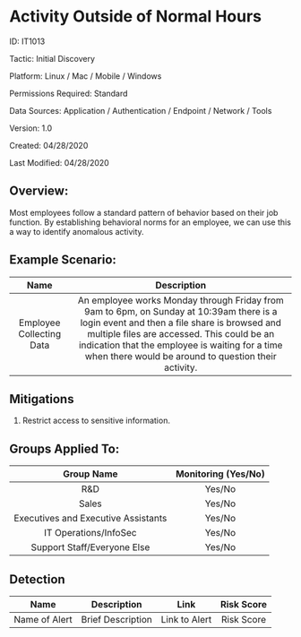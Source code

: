 # **Activity Outside of Normal Hours**

ID: IT1013

Tactic: Initial Discovery

Platform: Linux / Mac / Mobile / Windows

Permissions Required: Standard

Data Sources: Application / Authentication / Endpoint / Network / Tools

Version: 1.0

Created: 04/28/2020

Last Modified: 04/28/2020


## **Overview:**
Most employees follow a standard pattern of behavior based on their job function. By establishing behavioral norms for an employee, we can use this a way to identify anomalous activity.
## **Example Scenario:**

| Name | Description |
| :---:| :---:|
| Employee Collecting Data | An employee works Monday through Friday from 9am to 6pm, on Sunday at 10:39am there is a login event and then a file share is browsed and multiple files are accessed. This could be an indication that the employee is waiting for a time when there would be around to question their activity.  |
  

## **Mitigations**

1. Restrict access to sensitive information. 



## **Groups Applied To:**
| Group Name | Monitoring (Yes/No) |
| :---: | :---:|
| R&D	| Yes/No |
| Sales | Yes/No |
| Executives and Executive Assistants |	Yes/No |
| IT Operations/InfoSec	| Yes/No |
|Support Staff/Everyone Else | Yes/No|

## **Detection**
| Name | Description | Link | Risk Score |
| :---: | :---:|:---: | :---:|
| Name of Alert | Brief Description | Link to Alert | Risk Score|  






